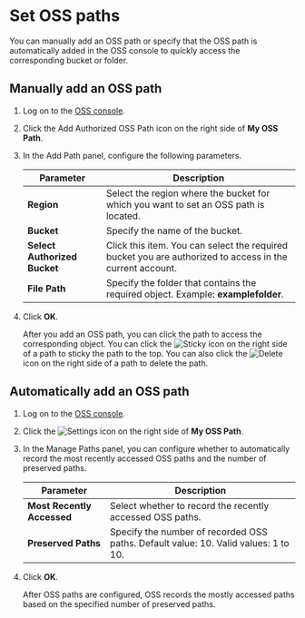 # Set OSS paths

You can manually add an OSS path or specify that the OSS path is automatically added in the OSS console to quickly access the corresponding bucket or folder.

## Manually add an OSS path

1.  Log on to the [OSS console](https://oss.console.aliyun.com/).

2.  Click the Add Authorized OSS Path icon on the right side of **My OSS Path**.

3.  In the Add Path panel, configure the following parameters.

    |Parameter|Description|
    |---------|-----------|
    |**Region**|Select the region where the bucket for which you want to set an OSS path is located.|
    |**Bucket**|Specify the name of the bucket.|
    |**Select Authorized Bucket**|Click this item. You can select the required bucket you are authorized to access in the current account.|
    |**File Path**|Specify the folder that contains the required object. Example: **examplefolder**.|

4.  Click **OK**.

    After you add an OSS path, you can click the path to access the corresponding object. You can click the ![Sticky](https://static-aliyun-doc.oss-accelerate.aliyuncs.com/assets/img/en-US/3667549951/p101551.png) icon on the right side of a path to sticky the path to the top. You can also click the ![Delete](https://static-aliyun-doc.oss-accelerate.aliyuncs.com/assets/img/en-US/3667549951/p101553.png) icon on the right side of a path to delete the path.


## Automatically add an OSS path

1.  Log on to the [OSS console](https://oss.console.aliyun.com/).

2.  Click the ![Settings](https://static-aliyun-doc.oss-accelerate.aliyuncs.com/assets/img/en-US/3667549951/p101539.png) icon on the right side of **My OSS Path**.

3.  In the Manage Paths panel, you can configure whether to automatically record the most recently accessed OSS paths and the number of preserved paths.

    |Parameter|Description|
    |---------|-----------|
    |**Most Recently Accessed**|Select whether to record the recently accessed OSS paths.|
    |**Preserved Paths**|Specify the number of recorded OSS paths. Default value: 10. Valid values: 1 to 10.|

4.  Click **OK**.

    After OSS paths are configured, OSS records the mostly accessed paths based on the specified number of preserved paths.


